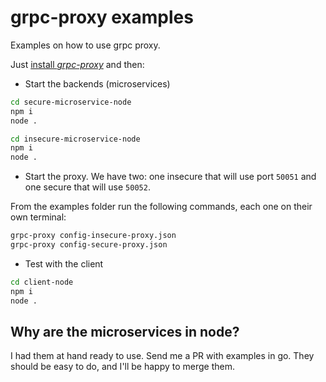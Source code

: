 # grpc-proxy examples

Examples on how to use grpc proxy.

Just [install *grpc-proxy*](https://github.com/devsu/grpc-proxy#installation) and then:

- Start the backends (microservices)

```bash
cd secure-microservice-node
npm i
node .
```

```bash
cd insecure-microservice-node
npm i
node .
```

- Start the proxy. We have two: one insecure that will use port `50051` and one secure that will use `50052`. 

From the examples folder run the following commands, each one on their own terminal:

```bash 
grpc-proxy config-insecure-proxy.json
grpc-proxy config-secure-proxy.json
```

- Test with the client

```bash
cd client-node
npm i
node .
```

## Why are the microservices in node?

I had them at hand ready to use. Send me a PR with examples in go. They should be easy to do, and I'll be happy to merge them.

